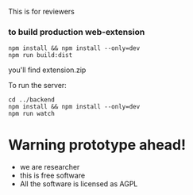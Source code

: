 This is for reviewers

### to build production web-extension

```
npm install && npm install --only=dev
npm run build:dist
```

you'll find extension.zip 

To run the server:
```
cd ../backend
npm install && npm install --only=dev
npm run watch
```

# Warning prototype ahead!

- we are researcher
- this is free software
- All the software is licensed as AGPL
